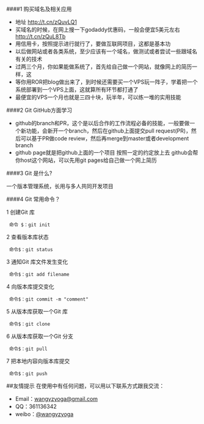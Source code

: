 
####1 购买域名及相关应用
* 地址 http://t.cn/zQuvLQ1
* 买域名的时候，在网上搜一下godaddy优惠码，一般会便宜5美元左右 http://t.cn/zQuL8Tb
* 用信用卡，按照提示进行就行了，要做互联网项目，这都是基本功
* 以后做网站或者各类系统，至少应该有一个域名，做测试或者尝试一些跟域名有关的技术
* 过两三个月，你如果能做系统了，首先给自己做一个网站，就像网上的简历一样，这
* 等你用ROR把blog做出来了，到时候还需要买一个VPS玩一阵子，学着把一个系统部署到一个VPS上面，这就算所有环节都打通了
* 最便宜的VPS一个月也就是三四十块，玩半年，可以练一堆的实用技能

####2 Git GitHub方面学习
* github的branch和PR，这个是以后合作的工作流程必备的技能，一般要做一个新功能，会新开一个branch，然后在github上面提交pull request(PR)，然后可以基于PR做code review，然后再merge到master或者development branch
* github page就是把github上面的一个项目 按照一定的约定放上去 github会帮你host这个网站，可以先用git pages给自己做一个网上简历


####3 Git 是什么?

一个版本管理系统，长用与多人共同开发项目

####4 Git 常用命令？

1  创建Git 库
  
     命令 $：git init

2  查看版本库状态

     命令$：git status

3  通知Git 库文件发生变化

     命令$：git add filename

4  向版本库提交变化
   
     命令$：git commit -m "comment"

5  从版本库获取一个Git 库

     命令$：git clone

6  从版本库获取一个Git 分支
    
     命令$：git pull
     
7  把本地内容向版本库提交

     命令$：git push
    

##友情提示
在使用中有任何问题，可以用以下联系方式跟我交流：

* Email：wangyzyoga@gmail.com
* QQ：361136342
* weibo：[@wangyzyoga](http://weibo.com/wangyzyoga)
